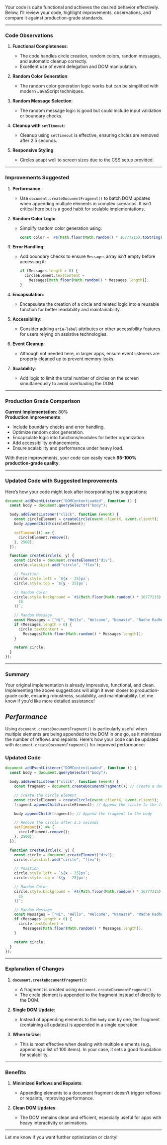 Your code is quite functional and achieves the desired behavior effectively. Below, I'll review your code, highlight improvements, observations, and compare it against production-grade standards.

---

### **Code Observations**

1. **Functional Completeness**:

   - The code handles circle creation, random colors, random messages, and automatic cleanup correctly.
   - Excellent use of event delegation and DOM manipulation.

2. **Random Color Generation**:

   - The random color generation logic works but can be simplified with modern JavaScript techniques.

3. **Random Message Selection**:

   - The random message logic is good but could include input validation or boundary checks.

4. **Cleanup with `setTimeout`**:

   - Cleanup using `setTimeout` is effective, ensuring circles are removed after 2.5 seconds.

5. **Responsive Styling**:
   - Circles adapt well to screen sizes due to the CSS setup provided.

---

### **Improvements Suggested**

1. **Performance**:

   - Use `document.createDocumentFragment()` to batch DOM updates when appending multiple elements in complex scenarios. It isn't critical here but is a good habit for scalable implementations.

2. **Random Color Logic**:

   - Simplify random color generation using:
     ```javascript
     const color = `#${Math.floor(Math.random() * 16777215).toString(16)}`;
     ```

3. **Error Handling**:

   - Add boundary checks to ensure `Messages` array isn't empty before accessing it:
     ```javascript
     if (Messages.length > 0) {
       circleElement.textContent =
         Messages[Math.floor(Math.random() * Messages.length)];
     }
     ```

4. **Encapsulation**:

   - Encapsulate the creation of a circle and related logic into a reusable function for better readability and maintainability.

5. **Accessibility**:

   - Consider adding `aria-label` attributes or other accessibility features for users relying on assistive technologies.

6. **Event Cleanup**:

   - Although not needed here, in larger apps, ensure event listeners are properly cleaned up to prevent memory leaks.

7. **Scalability**:
   - Add logic to limit the total number of circles on the screen simultaneously to avoid overloading the DOM.

---

### **Production Grade Comparison**

**Current Implementation**: 80%  
**Production Improvements**:

- Include boundary checks and error handling.
- Optimize random color generation.
- Encapsulate logic into functions/modules for better organization.
- Add accessibility enhancements.
- Ensure scalability and performance under heavy load.

With these improvements, your code can easily reach **95-100% production-grade quality**.

---

### **Updated Code with Suggested Improvements**

Here’s how your code might look after incorporating the suggestions:

```javascript
document.addEventListener("DOMContentLoaded", function () {
  const body = document.querySelector("body");

  body.addEventListener("click", function (event) {
    const circleElement = createCircle(event.clientX, event.clientY);
    body.appendChild(circleElement);

    setTimeout(() => {
      circleElement.remove();
    }, 2500);
  });

  function createCircle(x, y) {
    const circle = document.createElement("div");
    circle.classList.add("circle", "flex");

    // Position
    circle.style.left = `${x - 25}px`;
    circle.style.top = `${y - 25}px`;

    // Random Color
    circle.style.background = `#${Math.floor(Math.random() * 16777215).toString(
      16
    )}`;

    // Random Message
    const Messages = ["Hi", "Hello", "Welcome", "Namaste", "Radhe Radhe"];
    if (Messages.length > 0) {
      circle.textContent =
        Messages[Math.floor(Math.random() * Messages.length)];
    }

    return circle;
  }
});
```

---

### Summary

Your original implementation is already impressive, functional, and clean. Implementing the above suggestions will align it even closer to production-grade code, ensuring robustness, scalability, and maintainability. Let me know if you'd like more detailed assistance!

## _Performance_

Using `document.createDocumentFragment()` is particularly useful when multiple elements are being appended to the DOM in one go, as it minimizes the number of reflows and repaints. Here's how your code can be updated with `document.createDocumentFragment()` for improved performance:

### Updated Code

```javascript
document.addEventListener("DOMContentLoaded", function () {
  const body = document.querySelector("body");

  body.addEventListener("click", function (event) {
    const fragment = document.createDocumentFragment(); // Create a document fragment

    // Create the circle element
    const circleElement = createCircle(event.clientX, event.clientY);
    fragment.appendChild(circleElement); // Append the circle to the fragment

    body.appendChild(fragment); // Append the fragment to the body

    // Remove the circle after 2.5 seconds
    setTimeout(() => {
      circleElement.remove();
    }, 2500);
  });

  function createCircle(x, y) {
    const circle = document.createElement("div");
    circle.classList.add("circle", "flex");

    // Position
    circle.style.left = `${x - 25}px`;
    circle.style.top = `${y - 25}px`;

    // Random Color
    circle.style.background = `#${Math.floor(Math.random() * 16777215).toString(
      16
    )}`;

    // Random Message
    const Messages = ["Hi", "Hello", "Welcome", "Namaste", "Radhe Radhe"];
    if (Messages.length > 0) {
      circle.textContent =
        Messages[Math.floor(Math.random() * Messages.length)];
    }

    return circle;
  }
});
```

---

### Explanation of Changes

1. **`document.createDocumentFragment()`**:

   - A fragment is created using `document.createDocumentFragment()`.
   - The circle element is appended to the fragment instead of directly to the DOM.

2. **Single DOM Update**:

   - Instead of appending elements to the `body` one by one, the fragment (containing all updates) is appended in a single operation.

3. **When to Use**:
   - This is most effective when dealing with multiple elements (e.g., appending a list of 100 items). In your case, it sets a good foundation for scalability.

---

### Benefits

1. **Minimized Reflows and Repaints**:

   - Appending elements to a document fragment doesn’t trigger reflows or repaints, improving performance.

2. **Clean DOM Updates**:
   - The DOM remains clean and efficient, especially useful for apps with heavy interactivity or animations.

---

Let me know if you want further optimization or clarity!
